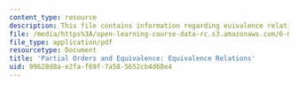 ```yaml
---
content_type: resource
description: This file contains information regarding euivalence relations.
file: /media/https%3A/open-learning-course-data-rc.s3.amazonaws.com/6-042j-mathematics-for-computer-science-spring-2015/99628d8ae2faf69f7a585652cb4d68e4_MIT6_042JS15_EquivRelations.pdf
file_type: application/pdf
resourcetype: Document
title: 'Partial Orders and Equivalence: Equivalence Relations'
uid: 99628d8a-e2fa-f69f-7a58-5652cb4d68e4
---
```


